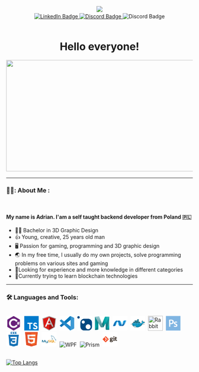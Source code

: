 <div id="header" align="center">
  <img src="https://media.giphy.com/media/1sgetPM00wWqJpVUTl/giphy.gif" width="300"/>
</div>

<div id="badges" align="center">
  <a href="https://www.linkedin.com/in/adrian-zyznar/">
    <img src="https://img.shields.io/badge/LinkedIn-blue?style=for-the-badge&logo=linkedin&logoColor=white" alt="LinkedIn Badge"/>
  </a>
  <a href="https://discordapp.com/users/570362301190897714">
    <img src="https://img.shields.io/badge/Discord-gray?style=for-the-badge&logo=discord&logoColor=white" alt="Discord Badge"/>
  </a>
  <img src="https://img.shields.io/badge/zyznar.adrian@gmail.com-red?style=for-the-badge&logo=gmail&logoColor=white" alt="Discord Badge"/>
</div>

<div id="counter" align="center">
  <img src="https://komarev.com/ghpvc/?username=Gulyeh&style=flat-square&color=blue" alt=""/>
 </div>
 
 <h1 align="center">Hello everyone!</h1>

<div align="center">
  <img src="https://media.giphy.com/media/RbDKaczqWovIugyJmW/giphy.gif" width="600" height="300"/>
</div>

---

<h3>👨‍🎨: About Me :</h3><br/>
<h4>My name is Adrian. I'am a self taught backend developer from Poland 🇵🇱</h4>
<ul>
  <li> 👨‍🎓 Bachelor in 3D Graphic Design</li>
  <li> 👍 Young, creative, 25 years old man</li>
  <li> 🖥️ Passion for gaming, programming and 3D graphic design</li>
  <li> 🌏 In my free time, I usually do my own projects, solve programming problems on various sites and gaming</li>
  <li> 📖Looking for experience and more knowledge in different categories</li>
  <li> 🤯Currently trying to learn blockchain technologies</li>
</ul>
 
 ---
 <h3> 🛠️ Languages and Tools:</h3><br/>
 <div>
  <img src="https://github.com/devicons/devicon/blob/master/icons/csharp/csharp-plain.svg" title="CSharp" **alt="CSharp" width="40" height="40"/>&nbsp;
  <img src="https://github.com/devicons/devicon/blob/master/icons/typescript/typescript-plain.svg" title="Typescript" **alt="Typescript" width="40" height="40"/>&nbsp;
  <img src="https://github.com/devicons/devicon/blob/master/icons/angularjs/angularjs-original.svg" title="Angular" **alt="Angular" width="40" height="40"/>&nbsp; 
  <img src="https://github.com/devicons/devicon/blob/master/icons/vscode/vscode-original.svg" title="VSCode" **alt="VSCode" width="40" height="40"/>&nbsp;
  <img src="https://github.com/devicons/devicon/blob/master/icons/nuget/nuget-original.svg" title="Nuget" **alt="Nuget" width="40" height="40"/>&nbsp;
  <img src="https://github.com/devicons/devicon/blob/master/icons/maya/maya-original.svg" title="Maya" **alt="Maya" width="40" height="40"/>&nbsp;
  <img src="https://github.com/devicons/devicon/blob/master/icons/dot-net/dot-net-original.svg" title="DotNet" **alt="DotNet" width="40" height="40"/>&nbsp;
  <img src="https://github.com/devicons/devicon/blob/master/icons/docker/docker-original.svg" title="Docker" **alt="Docker" width="40" height="40"/>&nbsp;
  <img src="https://czterytygodnie.pl/assets/images/courses/rabbitmq/rabbitmq.png" title="RabbitMQ" **alt="RabbitMQ" width="40" height="40"/>&nbsp;
  <img src="https://github.com/devicons/devicon/blob/master/icons/photoshop/photoshop-plain.svg" title="Photoshop" **alt="Photoshop" width="40" height="40"/>&nbsp;
  <img src="https://github.com/devicons/devicon/blob/master/icons/css3/css3-plain-wordmark.svg"  title="CSS3" alt="CSS" width="40" height="40"/>&nbsp;
  <img src="https://github.com/devicons/devicon/blob/master/icons/html5/html5-original.svg" title="HTML5" alt="HTML" width="40" height="40"/>&nbsp;
  <img src="https://github.com/devicons/devicon/blob/master/icons/mysql/mysql-original-wordmark.svg" title="MySQL"  alt="MySQL" width="40" height="40"/>&nbsp;
  <img src="https://encrypted-tbn0.gstatic.com/images?q=tbn:ANd9GcSFxKap42Rdj2zF8q9W21iVmGASAKRYzXSJ6F--tQDEDGWJS5OfKKb5IB5gC8InYE5o5DA&usqp=CAU" title="WPF"         alt="WPF" width="60" height="40"/>&nbsp;
  <img src="https://repository-images.githubusercontent.com/31335300/a2496c00-23f2-11ea-91a7-97d6e7f18343" title="Prism"  alt="Prism" width="80" height="40"/>&nbsp;
  <img src="https://github.com/devicons/devicon/blob/master/icons/git/git-original-wordmark.svg" title="Git" **alt="Git" width="40" height="40"/>
</div>
<br/>

[![Top Langs](https://github-readme-stats.vercel.app/api/top-langs/?username=gulyeh&layout=compact&theme=vision-friendly-dark)](https://github.com/anuraghazra/github-readme-stats)
